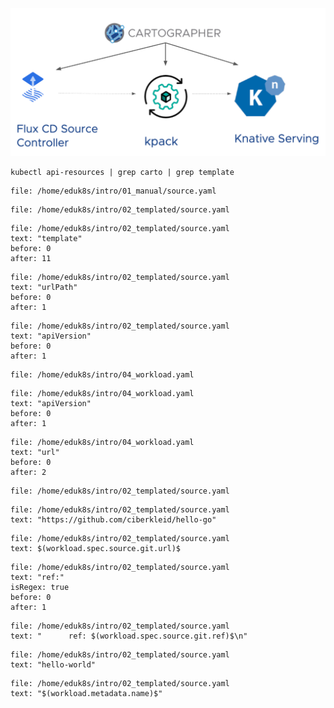 ![img.png](images/cartographer.png)

```execute-1
kubectl api-resources | grep carto | grep template
```

```editor:open-file
file: /home/eduk8s/intro/01_manual/source.yaml
```

```editor:open-file
file: /home/eduk8s/intro/02_templated/source.yaml
```

```editor:select-matching-text
file: /home/eduk8s/intro/02_templated/source.yaml
text: "template"
before: 0
after: 11
```

```editor:select-matching-text
file: /home/eduk8s/intro/02_templated/source.yaml
text: "urlPath"
before: 0
after: 1
```

```editor:select-matching-text
file: /home/eduk8s/intro/02_templated/source.yaml
text: "apiVersion"
before: 0
after: 1
```

```editor:open-file
file: /home/eduk8s/intro/04_workload.yaml
```

```editor:select-matching-text
file: /home/eduk8s/intro/04_workload.yaml
text: "apiVersion"
before: 0
after: 1
```

```editor:select-matching-text
file: /home/eduk8s/intro/04_workload.yaml
text: "url"
before: 0
after: 2
```

```editor:open-file
file: /home/eduk8s/intro/02_templated/source.yaml
```

```editor:select-matching-text
file: /home/eduk8s/intro/02_templated/source.yaml
text: "https://github.com/ciberkleid/hello-go"
```

```editor:replace-text-selection
file: /home/eduk8s/intro/02_templated/source.yaml
text: $(workload.spec.source.git.url)$
```

```editor:select-matching-text
file: /home/eduk8s/intro/02_templated/source.yaml
text: "ref:"
isRegex: true
before: 0
after: 1
```

```editor:replace-text-selection
file: /home/eduk8s/intro/02_templated/source.yaml
text: "      ref: $(workload.spec.source.git.ref)$\n"
```

```editor:select-matching-text
file: /home/eduk8s/intro/02_templated/source.yaml
text: "hello-world"
```

```editor:replace-text-selection
file: /home/eduk8s/intro/02_templated/source.yaml
text: "$(workload.metadata.name)$"
```



